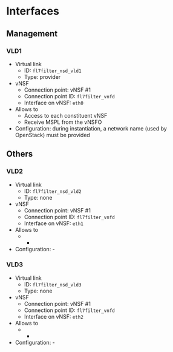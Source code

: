 # Interfaces

## Management

### VLD1

* Virtual link
  * ID: `fl7filter_nsd_vld1`
  * Type: provider
* vNSF
  * Connection point: vNSF #1
  * Connection point ID: `fl7filter_vnfd`
  * Interface on vNSF: `eth0`
* Allows to
  * Access to each constituent vNSF
  * Receive MSPL from the vNSFO
* Configuration: during instantiation, a network name (used by OpenStack) must be provided

## Others

### VLD2

* Virtual link
  * ID: `fl7filter_nsd_vld2`
  * Type: none
* vNSF
  * Connection point: vNSF #1
  * Connection point ID: `fl7filter_vnfd`
  * Interface on vNSF: `eth1`
* Allows to
  * -
* Configuration: -

### VLD3

* Virtual link
  * ID: `fl7filter_nsd_vld3`
  * Type: none
* vNSF
  * Connection point: vNSF #1
  * Connection point ID: `fl7filter_vnfd`
  * Interface on vNSF: `eth2`
* Allows to
  * -
* Configuration: -